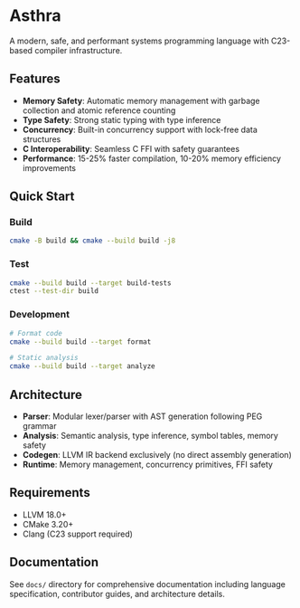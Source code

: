 # Asthra

A modern, safe, and performant systems programming language with C23-based compiler infrastructure.

## Features

- **Memory Safety**: Automatic memory management with garbage collection and atomic reference counting
- **Type Safety**: Strong static typing with type inference
- **Concurrency**: Built-in concurrency support with lock-free data structures
- **C Interoperability**: Seamless C FFI with safety guarantees
- **Performance**: 15-25% faster compilation, 10-20% memory efficiency improvements

## Quick Start

### Build
```bash
cmake -B build && cmake --build build -j8
```

### Test
```bash
cmake --build build --target build-tests
ctest --test-dir build
```

### Development
```bash
# Format code
cmake --build build --target format

# Static analysis
cmake --build build --target analyze
```

## Architecture

- **Parser**: Modular lexer/parser with AST generation following PEG grammar
- **Analysis**: Semantic analysis, type inference, symbol tables, memory safety
- **Codegen**: LLVM IR backend exclusively (no direct assembly generation)
- **Runtime**: Memory management, concurrency primitives, FFI safety

## Requirements

- LLVM 18.0+
- CMake 3.20+
- Clang (C23 support required)

## Documentation

See `docs/` directory for comprehensive documentation including language specification, contributor guides, and architecture details.
